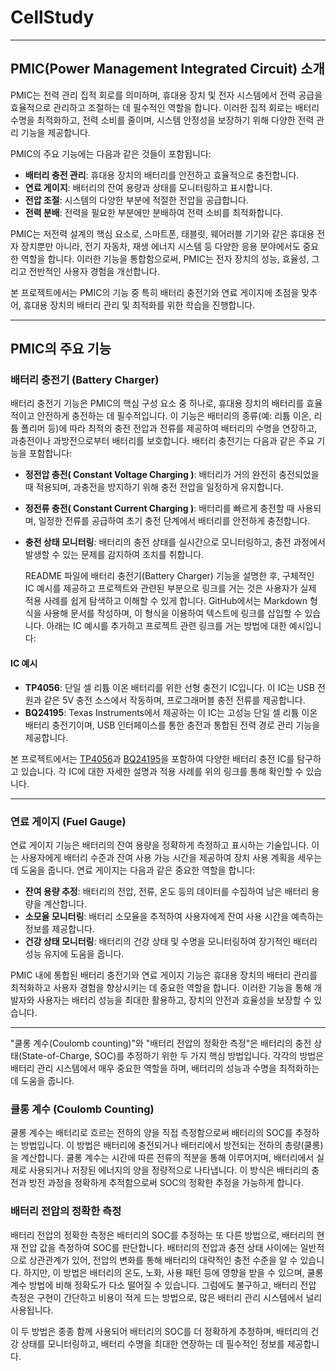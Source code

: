 # CellStudy

---

## PMIC(Power Management Integrated Circuit) 소개

PMIC는 전력 관리 집적 회로를 의미하며, 휴대용 장치 및 전자 시스템에서 전력 공급을 효율적으로 관리하고 조절하는 데 필수적인 역할을 합니다. 이러한 집적 회로는 배터리 수명을 최적화하고, 전력 소비를 줄이며, 시스템 안정성을 보장하기 위해 다양한 전력 관리 기능을 제공합니다. 

PMIC의 주요 기능에는 다음과 같은 것들이 포함됩니다:

- **배터리 충전 관리**: 휴대용 장치의 배터리를 안전하고 효율적으로 충전합니다.
- **연료 게이지**: 배터리의 잔여 용량과 상태를 모니터링하고 표시합니다.
- **전압 조절**: 시스템의 다양한 부분에 적절한 전압을 공급합니다.
- **전력 분배**: 전력을 필요한 부분에만 분배하여 전력 소비를 최적화합니다.

PMIC는 저전력 설계의 핵심 요소로, 스마트폰, 태블릿, 웨어러블 기기와 같은 휴대용 전자 장치뿐만 아니라, 전기 자동차, 재생 에너지 시스템 등 다양한 응용 분야에서도 중요한 역할을 합니다. 이러한 기능을 통합함으로써, PMIC는 전자 장치의 성능, 효율성, 그리고 전반적인 사용자 경험을 개선합니다.

본 프로젝트에서는 PMIC의 기능 중 특히 배터리 충전기와 연료 게이지에 초점을 맞추어, 휴대용 장치의 배터리 관리 및 최적화를 위한 학습을 진행합니다.

---

## PMIC의 주요 기능

### 배터리 충전기 (Battery Charger)
배터리 충전기 기능은 PMIC의 핵심 구성 요소 중 하나로, 휴대용 장치의 배터리를 효율적이고 안전하게 충전하는 데 필수적입니다. 이 기능은 배터리의 종류(예: 리튬 이온, 리튬 폴리머 등)에 따라 최적의 충전 전압과 전류를 제공하여 배터리의 수명을 연장하고, 과충전이나 과방전으로부터 배터리를 보호합니다. 배터리 충전기는 다음과 같은 주요 기능을 포함합니다:

- **정전압 충전( Constant Voltage Charging )**: 배터리가 거의 완전히 충전되었을 때 적용되며, 과충전을 방지하기 위해 충전 전압을 일정하게 유지합니다.
- **정전류 충전( Constant Current Charging )**: 배터리를 빠르게 충전할 때 사용되며, 일정한 전류를 공급하여 초기 충전 단계에서 배터리를 안전하게 충전합니다.
- **충전 상태 모니터링**: 배터리의 충전 상태를 실시간으로 모니터링하고, 충전 과정에서 발생할 수 있는 문제를 감지하여 조치를 취합니다.

  README 파일에 배터리 충전기(Battery Charger) 기능을 설명한 후, 구체적인 IC 예시를 제공하고 프로젝트와 관련된 부분으로 링크를 거는 것은 사용자가 실제 적용 사례를 쉽게 탐색하고 이해할 수 있게 합니다. GitHub에서는 Markdown 형식을 사용해 문서를 작성하며, 이 형식을 이용하여 텍스트에 링크를 삽입할 수 있습니다. 아래는 IC 예시를 추가하고 프로젝트 관련 링크를 거는 방법에 대한 예시입니다:

#### IC 예시

- **TP4056**: 단일 셀 리튬 이온 배터리를 위한 선형 충전기 IC입니다. 이 IC는 USB 전원과 같은 5V 충전 소스에서 작동하며, 프로그래머블 충전 전류를 제공합니다.
- **BQ24195**: Texas Instruments에서 제공하는 이 IC는 고성능 단일 셀 리튬 이온 배터리 충전기이며, USB 인터페이스를 통한 충전과 통합된 전력 경로 관리 기능을 제공합니다.

본 프로젝트에서는 [TP4056](https://github.com/Jungeun04/CellStudy)과 [BQ24195](https://github.com/Jungeun04/CellStudy)을 포함하여 다양한 배터리 충전 IC를 탐구하고 있습니다. 각 IC에 대한 자세한 설명과 적용 사례를 위의 링크를 통해 확인할 수 있습니다.

---

### 연료 게이지 (Fuel Gauge)
연료 게이지 기능은 배터리의 잔여 용량을 정확하게 측정하고 표시하는 기술입니다. 이는 사용자에게 배터리 수준과 잔여 사용 가능 시간을 제공하여 장치 사용 계획을 세우는 데 도움을 줍니다. 연료 게이지는 다음과 같은 중요한 역할을 합니다:

- **잔여 용량 추정**: 배터리의 전압, 전류, 온도 등의 데이터를 수집하여 남은 배터리 용량을 계산합니다.
- **소모율 모니터링**: 배터리 소모율을 추적하여 사용자에게 잔여 사용 시간을 예측하는 정보를 제공합니다.
- **건강 상태 모니터링**: 배터리의 건강 상태 및 수명을 모니터링하여 장기적인 배터리 성능 유지에 도움을 줍니다.

PMIC 내에 통합된 배터리 충전기와 연료 게이지 기능은 휴대용 장치의 배터리 관리를 최적화하고 사용자 경험을 향상시키는 데 중요한 역할을 합니다. 이러한 기능을 통해 개발자와 사용자는 배터리 성능을 최대한 활용하고, 장치의 안전과 효율성을 보장할 수 있습니다.

---

"쿨롱 계수(Coulomb counting)"와 "배터리 전압의 정확한 측정"은 배터리의 충전 상태(State-of-Charge, SOC)를 추정하기 위한 두 가지 핵심 방법입니다. 각각의 방법은 배터리 관리 시스템에서 매우 중요한 역할을 하며, 배터리의 성능과 수명을 최적화하는 데 도움을 줍니다.

### 쿨롱 계수 (Coulomb Counting)
쿨롱 계수는 배터리로 흐르는 전하의 양을 직접 측정함으로써 배터리의 SOC를 추정하는 방법입니다. 이 방법은 배터리에 충전되거나 배터리에서 방전되는 전하의 총량(쿨롱)을 계산합니다. 쿨롱 계수는 시간에 따른 전류의 적분을 통해 이루어지며, 배터리에서 실제로 사용되거나 저장된 에너지의 양을 정량적으로 나타냅니다. 이 방식은 배터리의 충전과 방전 과정을 정확하게 추적함으로써 SOC의 정확한 추정을 가능하게 합니다.

### 배터리 전압의 정확한 측정
배터리 전압의 정확한 측정은 배터리의 SOC를 추정하는 또 다른 방법으로, 배터리의 현재 전압 값을 측정하여 SOC를 판단합니다. 배터리의 전압과 충전 상태 사이에는 일반적으로 상관관계가 있어, 전압의 변화를 통해 배터리의 대략적인 충전 수준을 알 수 있습니다. 하지만, 이 방법은 배터리의 온도, 노화, 사용 패턴 등에 영향을 받을 수 있으며, 쿨롱 계수 방법에 비해 정확도가 다소 떨어질 수 있습니다. 그럼에도 불구하고, 배터리 전압 측정은 구현이 간단하고 비용이 적게 드는 방법으로, 많은 배터리 관리 시스템에서 널리 사용됩니다.

이 두 방법은 종종 함께 사용되어 배터리의 SOC를 더 정확하게 추정하며, 배터리의 건강 상태를 모니터링하고, 배터리 수명을 최대한 연장하는 데 필수적인 정보를 제공합니다.
